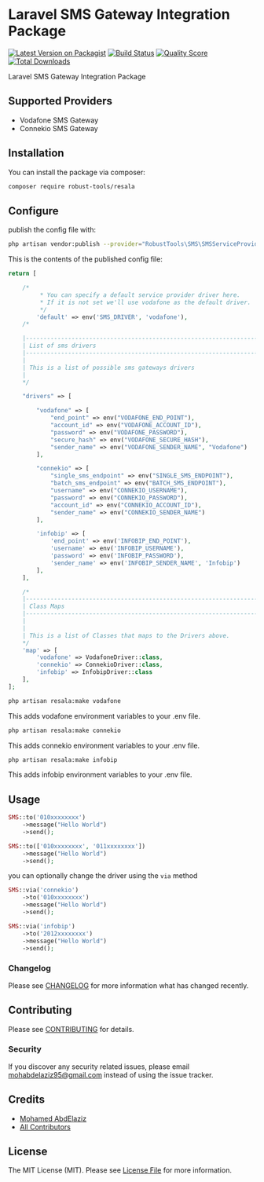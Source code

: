 # Laravel SMS Gateway Integration Package

[![Latest Version on Packagist](https://img.shields.io/packagist/v/robust-tools/sms.svg?style=flat-square)](https://packagist.org/packages/robust-tools/sms)
[![Build Status](https://img.shields.io/travis/robust-tools/sms/master.svg?style=flat-square)](https://travis-ci.org/robust-tools/sms)
[![Quality Score](https://img.shields.io/scrutinizer/g/robust-tools/sms.svg?style=flat-square)](https://scrutinizer-ci.com/g/robust-tools/sms)
[![Total Downloads](https://img.shields.io/packagist/dt/robust-tools/sms.svg?style=flat-square)](https://packagist.org/packages/robust-tools/sms)

Laravel SMS Gateway Integration Package

## Supported Providers
- Vodafone SMS Gateway
- Connekio SMS Gateway

## Installation

You can install the package via composer:

```bash
composer require robust-tools/resala
```

## Configure

publish the config file with:

```bash
php artisan vendor:publish --provider="RobustTools\SMS\SMSServiceProvider" --tag="config"
```

This is the contents of the published config file:

```php
return [

    /*
         * You can specify a default service provider driver here.
         * If it is not set we'll use vodafone as the default driver.
         */
        'default' => env('SMS_DRIVER', 'vodafone'),
    /*

    |--------------------------------------------------------------------------
    | List of sms drivers
    |--------------------------------------------------------------------------
    |
    | This is a list of possible sms gateways drivers
    |
    */

    "drivers" => [

        "vodafone" => [
            "end_point" => env("VODAFONE_END_POINT"),
            "account_id" => env("VODAFONE_ACCOUNT_ID"),
            "password" => env("VODAFONE_PASSWORD"),
            "secure_hash" => env("VODAFONE_SECURE_HASH"),
            "sender_name" => env("VODAFONE_SENDER_NAME", "Vodafone")
        ],

        "connekio" => [
            "single_sms_endpoint" => env("SINGLE_SMS_ENDPOINT"),
            "batch_sms_endpoint" => env("BATCH_SMS_ENDPOINT"),
            "username" => env("CONNEKIO_USERNAME"),
            "password" => env("CONNEKIO_PASSWORD"),
            "account_id" => env("CONNEKIO_ACCOUNT_ID"),
            "sender_name" => env("CONNEKIO_SENDER_NAME")
        ],

        'infobip' => [
            'end_point' => env('INFOBIP_END_POINT'),
            'username' => env('INFOBIP_USERNAME'),
            'password' => env('INFOBIP_PASSWORD'),
            'sender_name' => env('INFOBIP_SENDER_NAME', 'Infobip')
        ],
    ],

    /*
    |--------------------------------------------------------------------------
    | Class Maps
    |--------------------------------------------------------------------------
    |
    |
    | This is a list of Classes that maps to the Drivers above.
    */
    'map' => [
        'vodafone' => VodafoneDriver::class,
        'connekio' => ConnekioDriver::class,
        'infobip' => InfobipDriver::class
    ],
];
```

```bash
php artisan resala:make vodafone
```
This adds vodafone environment variables to your .env file.
 
```bash
php artisan resala:make connekio
```
This adds connekio environment variables to your .env file.

```bash
php artisan resala:make infobip
```
This adds infobip environment variables to your .env file.

## Usage

``` php
SMS::to('010xxxxxxxx')
    ->message("Hello World")
    ->send();

SMS::to(['010xxxxxxxx', '011xxxxxxxx'])
    ->message("Hello World")
    ->send();
```
you can optionally change the driver using the `via` method
```php
SMS::via('connekio')
    ->to('010xxxxxxxx')
    ->message("Hello World")
    ->send();

SMS::via('infobip')
    ->to('2012xxxxxxxx')
    ->message("Hello World")
    ->send();
```
### Changelog

Please see [CHANGELOG](CHANGELOG.md) for more information what has changed recently.

## Contributing

Please see [CONTRIBUTING](CONTRIBUTING.md) for details.

### Security

If you discover any security related issues, please email mohabdelaziz95@gmail.com instead of using the issue tracker.

## Credits

- [Mohamed AbdElaziz](https://github.com/mohabdelaziz95)
- [All Contributors](../../contributors)

## License

The MIT License (MIT). Please see [License File](LICENSE.md) for more information.
